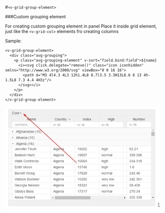 #```<v-grid-group-element>```

###Custom grouping element

For creating custom grouping element in panel
Place it inside grid element, just like the ```<v-grid-col>``` elements fro creating columns

Sample:
```
<v-grid-group-element>
  <div class="avg-grouping">  
    <p class="avg-grouping-element" v-sort="field.bind:field">${name} 
      <i><svg click.delegate="remove()" class="icon iconhidden" xmlns="http://www.w3.org/2000/svg" viewBox="0 0 16 16">
        <path d="M3 4l4.3 4L3 12h1.4L8 8.7l3.5 3.3H13L8.6 8 13 4h-1.5L8 7.3 4.4 4H3z"/>
      </svg></i>
    </p>
  </div>
</v-grid-group-element>
```

![](../vgridanimation/custom-grouping-element.png)